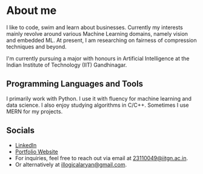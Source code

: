 # About me 

I like to code, swim and learn about businesses. Currently my interests mainly revolve around various Machine Learning domains, namely vision and embedded ML. At present, I am researching on fairness of compression techniques and beyond. 

I'm currently pursuing a major with honours in Artificial Intelligence at the Indian Institute of Technology (IIT) Gandhinagar. 

## Programming Languages and Tools

I primarily work with Python. I use it with fluency for machine learning and data science. I also enjoy studying algorithms in C/C++. Sometimes I use MERN for my projects. 

## Socials
- [LinkedIn](https://www.linkedin.com/in/aryan-solanki-ai/)
- [Portfolio Website](https://minimal-portfolio-ochre.vercel.app/)
- For inquiries, feel free to reach out via email at [23110049@iitgn.ac.in](mailto:23110049@iitgn.ac.in).
- Or alternatively at [illogicalaryan@gmail.com](mailto:illogicalaryan@gmail.com).
